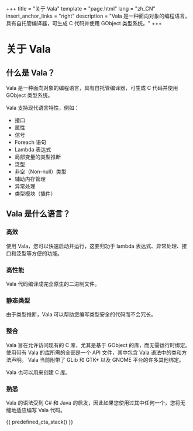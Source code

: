+++
title = "关于 Vala"
template = "page.html"
lang = "zh_CN"
insert_anchor_links = "right"
description = "Vala 是一种面向对象的编程语言，具有自托管编译器，可生成 C 代码并使用 GObject 类型系统。"
+++

<h1>关于 Vala</h1>

## 什么是 Vala？

Vala 是一种面向对象的编程语言，具有自托管编译器，可生成 C 代码并使用 GObject 类型系统。

Vala 支持现代语言特性，例如：

- 接口
- 属性
- 信号
- Foreach 语句
- Lambda 表达式
- 局部变量的类型推断
- 泛型
- 非空（Non-null）类型
- 辅助内存管理
- 异常处理
- 类型模块（插件）

## Vala 是什么语言？

### 高效

使用 Vala，您可以快速启动并运行，这要归功于 lambda 表达式、异常处理、接口和泛型等方便的功能。

### 高性能

Vala 代码编译成完全原生的二进制文件。

### 静态类型

由于类型推断，Vala 可以帮助您编写类型安全的代码而不会冗长。

### 整合

Vala 旨在允许访问现有的 C 库，尤其是基于 GObject 的库，而无需运行时绑定。 使用带有 Vala 的库所需的全部是一个 API 文件，其中包含 Vala 语法中的类和方法声明。 Vala 当前附带了 GLib 和 GTK+ 以及 GNOME 平台的许多其他绑定。

Vala 也可以用来创建 C 库。

### 熟悉

Vala 的语法受到 C# 和 Java 的启发，因此如果您使用过其中任何一个，您将无缝地适应编写 Vala 代码。

{{ predefined_cta_stack() }}
